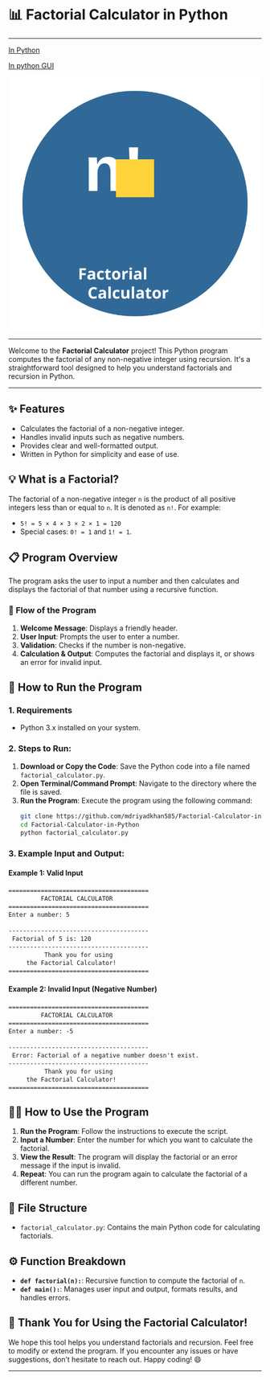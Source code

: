 # 📊 Factorial Calculator in Python
---
[In Python](https://github.com/mdriyadkhan585/Factorial-Calculator-in-C)

[In python GUI](https://github.com/mdriyadkhan585/Factorial-Calculator-GUI)

![Logo](logo.svg)

---
Welcome to the **Factorial Calculator** project! This Python program computes the factorial of any non-negative integer using recursion. It's a straightforward tool designed to help you understand factorials and recursion in Python.

---
## ✨ Features
- Calculates the factorial of a non-negative integer.
- Handles invalid inputs such as negative numbers.
- Provides clear and well-formatted output.
- Written in Python for simplicity and ease of use.

## 💡 What is a Factorial?
The factorial of a non-negative integer `n` is the product of all positive integers less than or equal to `n`. It is denoted as `n!`. For example:
- `5! = 5 × 4 × 3 × 2 × 1 = 120`
- Special cases: `0! = 1` and `1! = 1`.

## 📋 Program Overview
The program asks the user to input a number and then calculates and displays the factorial of that number using a recursive function.

### 🔄 Flow of the Program
1. **Welcome Message**: Displays a friendly header.
2. **User Input**: Prompts the user to enter a number.
3. **Validation**: Checks if the number is non-negative.
4. **Calculation & Output**: Computes the factorial and displays it, or shows an error for invalid input.

## 🚀 How to Run the Program

### 1. **Requirements**
- Python 3.x installed on your system.

### 2. **Steps to Run**:
1. **Download or Copy the Code**: Save the Python code into a file named `factorial_calculator.py`.
2. **Open Terminal/Command Prompt**: Navigate to the directory where the file is saved.
3. **Run the Program**: Execute the program using the following command:
   ```bash
   git clone https://github.com/mdriyadkhan585/Factorial-Calculator-in-Python.git
   cd Factorial-Calculator-in-Python
   python factorial_calculator.py
   ```

### 3. **Example Input and Output**:
#### Example 1: Valid Input
```
=======================================
         FACTORIAL CALCULATOR          
=======================================
Enter a number: 5

---------------------------------------
 Factorial of 5 is: 120
---------------------------------------
          Thank you for using          
     the Factorial Calculator!         
=======================================
```

#### Example 2: Invalid Input (Negative Number)
```
=======================================
         FACTORIAL CALCULATOR          
=======================================
Enter a number: -5

---------------------------------------
 Error: Factorial of a negative number doesn't exist.
---------------------------------------
          Thank you for using          
     the Factorial Calculator!         
=======================================
```

## 🧑‍💻 How to Use the Program
1. **Run the Program**: Follow the instructions to execute the script.
2. **Input a Number**: Enter the number for which you want to calculate the factorial.
3. **View the Result**: The program will display the factorial or an error message if the input is invalid.
4. **Repeat**: You can run the program again to calculate the factorial of a different number.

## 📂 File Structure
- `factorial_calculator.py`: Contains the main Python code for calculating factorials.

## ⚙️ Function Breakdown
- **`def factorial(n):`**: Recursive function to compute the factorial of `n`.
- **`def main():`**: Manages user input and output, formats results, and handles errors.

## 🎉 Thank You for Using the Factorial Calculator!
We hope this tool helps you understand factorials and recursion. Feel free to modify or extend the program. If you encounter any issues or have suggestions, don’t hesitate to reach out. Happy coding! 😄

---
